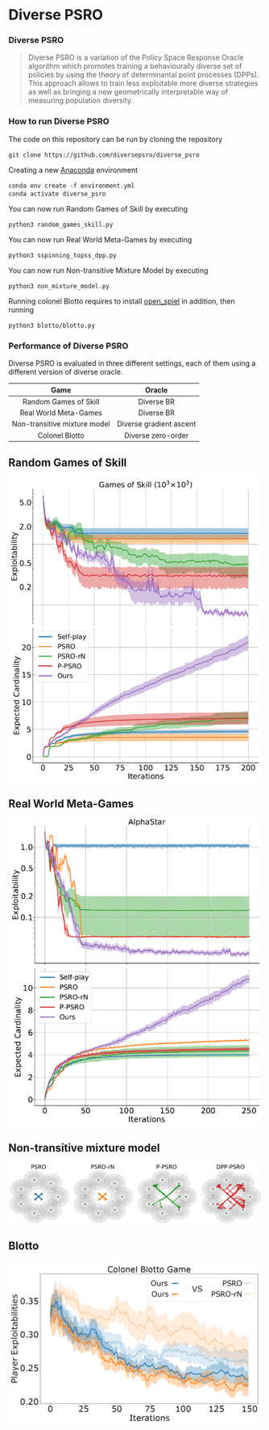 # Diverse PSRO

### Diverse PSRO

> Diverse PSRO is a variation of the Policy Space Response Oracle algorithm which promotes training a behaviourally diverse set of policies by using the theory of determinantal 
point processes (DPPs). This approach allows to train less exploitable more diverse strategies as well as bringing a new geometrically interpretable way of measuring 
population diversity.



### How to run Diverse PSRO

The code on this repository can be run by cloning the repository

```shell
git clone https://github.com/diversepsro/diverse_psro
```

Creating a new [Anaconda](https://www.anaconda.com/) environment

```shell
conda env create -f environment.yml
conda activate diverse_psro
```

You can now run Random Games of Skill by executing

```shell
python3 random_games_skill.py
```

You can now run Real World Meta-Games by executing

```shell
python3 sspinning_topss_dpp.py
```

You can now run Non-transitive Mixture Model by executing

```shell
python3 non_mixture_model.py
```

Running colonel Blotto requires to install [open_spiel](https://github.com/deepmind/open_spiel/tree/549e48010a81c023902a39c41319ed08769d3f26) in addition, then running

```shell
python3 blotto/blotto.py
```


### Performance of Diverse PSRO

Diverse PSRO is evaluated in three different settings, each of them using a different version of diverse oracle.

|              Game               |           Oracle          |
| :-----------------------------: | :-----------------------: |
|     Random Games of Skill       |         Diverse BR        |
|     Real World Meta-Games       |         Diverse BR        |
|  Non-transitive mixture model   |  Diverse gradient ascent  |
|         Colonel Blotto          |     Diverse zero-order    |


## Random Games of Skill

<img src="results/GoS1000.png" width="500" >

## Real World Meta-Games

<img src="results/AlphaStar.png" width="500" >

## Non-transitive mixture model

<img src="results/NTMM.png" width="1000" >

## Blotto

<img src="results/blotto.png" width="500" >

